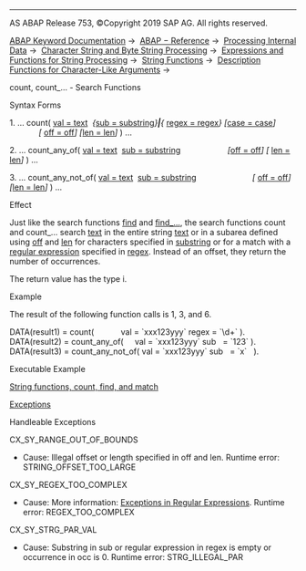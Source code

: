  

* * *

AS ABAP Release 753, ©Copyright 2019 SAP AG. All rights reserved.

[ABAP Keyword Documentation](https://help.sap.com/doc/abapdocu_753_index_htm/7.53/en-US/abenabap.htm) →  [ABAP − Reference](https://help.sap.com/doc/abapdocu_753_index_htm/7.53/en-US/abenabap_reference.htm) →  [Processing Internal Data](https://help.sap.com/doc/abapdocu_753_index_htm/7.53/en-US/abenabap_data_working.htm) →  [Character String and Byte String Processing](https://help.sap.com/doc/abapdocu_753_index_htm/7.53/en-US/abenabap_data_string.htm) →  [Expressions and Functions for String Processing](https://help.sap.com/doc/abapdocu_753_index_htm/7.53/en-US/abenstring_processing_expr_func.htm) →  [String Functions](https://help.sap.com/doc/abapdocu_753_index_htm/7.53/en-US/abenstring_functions.htm) →  [Description Functions for Character-Like Arguments](https://help.sap.com/doc/abapdocu_753_index_htm/7.53/en-US/abendescriptive_functions.htm) → 

count, count\_... - Search Functions

Syntax Forms

1\. ... count( [val = text](https://help.sap.com/doc/abapdocu_753_index_htm/7.53/en-US/abenstring_functions_val.htm)  *{*[sub = substring](https://help.sap.com/doc/abapdocu_753_index_htm/7.53/en-US/abenstring_functions_sub.htm)*}**|**{* [regex = regex](https://help.sap.com/doc/abapdocu_753_index_htm/7.53/en-US/abenstring_functions_regex.htm)*}* *\[*[case = case](https://help.sap.com/doc/abapdocu_753_index_htm/7.53/en-US/abenstring_functions_case.htm)*\]*
             *\[* [off = off](https://help.sap.com/doc/abapdocu_753_index_htm/7.53/en-US/abenstring_functions_off_len.htm)*\]* *\[*[len = len](https://help.sap.com/doc/abapdocu_753_index_htm/7.53/en-US/abenstring_functions_off_len.htm)*\]* ) ...

2\. ... count\_any\_of( [val = text](https://help.sap.com/doc/abapdocu_753_index_htm/7.53/en-US/abenstring_functions_val.htm)  [sub = substring](https://help.sap.com/doc/abapdocu_753_index_htm/7.53/en-US/abenstring_functions_sub.htm)
                    *\[*[off = off](https://help.sap.com/doc/abapdocu_753_index_htm/7.53/en-US/abenstring_functions_off_len.htm)*\]* *\[* [len = len](https://help.sap.com/doc/abapdocu_753_index_htm/7.53/en-US/abenstring_functions_off_len.htm)*\]* ) ...

3\. ... count\_any\_not\_of( [val = text](https://help.sap.com/doc/abapdocu_753_index_htm/7.53/en-US/abenstring_functions_val.htm)  [sub = substring](https://help.sap.com/doc/abapdocu_753_index_htm/7.53/en-US/abenstring_functions_sub.htm)
                        *\[* [off = off](https://help.sap.com/doc/abapdocu_753_index_htm/7.53/en-US/abenstring_functions_off_len.htm)*\]* *\[*[len = len](https://help.sap.com/doc/abapdocu_753_index_htm/7.53/en-US/abenstring_functions_off_len.htm)*\]* ) ...

Effect

Just like the search functions [find](https://help.sap.com/doc/abapdocu_753_index_htm/7.53/en-US/abensearch_functions.htm) and [find\_...](https://help.sap.com/doc/abapdocu_753_index_htm/7.53/en-US/abensearch_functions.htm), the search functions count and count\_... search [text](https://help.sap.com/doc/abapdocu_753_index_htm/7.53/en-US/abenstring_functions_val.htm) in the entire string [text](https://help.sap.com/doc/abapdocu_753_index_htm/7.53/en-US/abenstring_functions_val.htm) or in a subarea defined using [off](https://help.sap.com/doc/abapdocu_753_index_htm/7.53/en-US/abenstring_functions_off_len.htm) and [len](https://help.sap.com/doc/abapdocu_753_index_htm/7.53/en-US/abenstring_functions_off_len.htm) for characters specified in [substring](https://help.sap.com/doc/abapdocu_753_index_htm/7.53/en-US/abenstring_functions_sub.htm) or for a match with a [regular expression](https://help.sap.com/doc/abapdocu_753_index_htm/7.53/en-US/abenregex_syntax.htm) specified in [regex](https://help.sap.com/doc/abapdocu_753_index_htm/7.53/en-US/abenstring_functions_regex.htm). Instead of an offset, they return the number of occurrences.

The return value has the type i.

Example

The result of the following function calls is 1, 3, and 6.

DATA(result1) = count(            val = \`xxx123yyy\` regex = \`\\d+\` ).
DATA(result2) = count\_any\_of(     val = \`xxx123yyy\` sub   = \`123\` ).
DATA(result3) = count\_any\_not\_of( val = \`xxx123yyy\` sub   = \`x\`   ).

Executable Example

[String functions, count, find, and match](https://help.sap.com/doc/abapdocu_753_index_htm/7.53/en-US/abenstring_function_find_abexa.htm)

[Exceptions](https://help.sap.com/doc/abapdocu_753_index_htm/7.53/en-US/abenabap_language_exceptions.htm)

Handleable Exceptions

CX\_SY\_RANGE\_OUT\_OF\_BOUNDS

-   Cause: Illegal offset or length specified in off and len.
    Runtime error: STRING\_OFFSET\_TOO\_LARGE
    

CX\_SY\_REGEX\_TOO\_COMPLEX

-   Cause: More information: [Exceptions in Regular Expressions](https://help.sap.com/doc/abapdocu_753_index_htm/7.53/en-US/abenregex_exceptions.htm).
    Runtime error: REGEX\_TOO\_COMPLEX
    

CX\_SY\_STRG\_PAR\_VAL

-   Cause: Substring in sub or regular expression in regex is empty or occurrence in occ is 0.
    Runtime error: STRG\_ILLEGAL\_PAR
